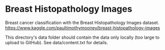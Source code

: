 # Breast Histopathology Images

Breast cancer classification with the Breast Histopathology Images dataset.
https://www.kaggle.com/paultimothymooney/breast-histopathology-images

This directory's data folder should contain the data only locally (too large to upload to GitHub). See data/content.txt for details.